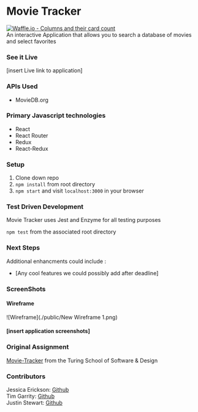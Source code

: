 # Movie Tracker
[![Waffle.io - Columns and their card count](https://badge.waffle.io/Jessica-Erickson/movie-tracker.svg?columns=all)](https://waffle.io/Jessica-Erickson/movie-tracker)<br>
 An interactive Application that allows you to search a database of movies and select favorites

### See it Live
[insert Live link to application]

### APIs Used
* MovieDB.org 

### Primary Javascript technologies
* React
* React Router
* Redux
* React-Redux

### Setup

1. Clone down repo
2. `npm install` from root directory
3. `npm start` and visit `localhost:3000` in your browser

### Test Driven Development

Movie Tracker uses Jest and Enzyme for all testing purposes

`npm test` from the associated root directory

### Next Steps
Additional enhancments could include :
* [Any cool features we could possibly add after deadline]

### ScreenShots

#### Wireframe

![Wireframe](./public/New Wireframe 1.png)

#### [insert application screenshots]

### Original Assignment

[Movie-Tracker](https://github.com/turingschool-examples/movie-tracker) from the Turing School of Software & Design

### Contributors

Jessica Erickson: [Github](https://github.com/Jessica-Erickson/movie-tracker)<br>
Tim Garrity: [Github](https://github.com/Salamandastron1)<br>
Justin Stewart: [Github](https://github.com/Jstewart3313)
